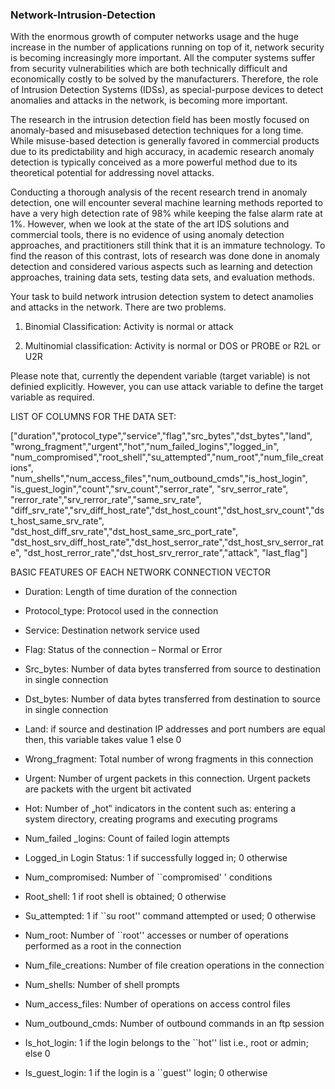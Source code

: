 ### Network-Intrusion-Detection

With the enormous growth of computer networks usage and the huge increase in the number of applications running on top of it, network security is becoming increasingly more important. All the computer systems suffer from security vulnerabilities which are both technically difficult and economically costly to be solved by the manufacturers. Therefore, the role of Intrusion Detection Systems (IDSs), as special-purpose devices to detect anomalies and attacks in the network, is becoming more important.

The research in the intrusion detection field has been mostly focused on anomaly-based and misusebased detection techniques for a long time. While misuse-based detection is generally favored in commercial products due to its predictability and high accuracy, in academic research anomaly detection is typically conceived as a more powerful method due to its theoretical potential for addressing novel attacks.

Conducting a thorough analysis of the recent research trend in anomaly detection, one will encounter several machine learning methods reported to have a very high detection rate of 98% while keeping the false alarm rate at 1%. However, when we look at the state of the art IDS solutions and commercial tools, there is no evidence of using anomaly detection approaches, and practitioners still think that it is an immature technology. To find the reason of this contrast, lots of research was done done in anomaly detection and considered various aspects such as learning and detection approaches, training data sets, testing data sets, and evaluation methods.

Your task to build network intrusion detection system to detect anamolies and attacks in the network. There are two problems. 

1. Binomial Classification: Activity is normal or attack 

2. Multinomial classification: Activity is normal or DOS or PROBE or R2L or U2R 

Please note that, currently the dependent variable (target variable) is not definied explicitly. However, you can use attack variable to define the target variable as required.

LIST OF COLUMNS FOR THE DATA SET:

["duration","protocol_type","service","flag","src_bytes","dst_bytes","land", "wrong_fragment","urgent","hot","num_failed_logins","logged_in", "num_compromised","root_shell","su_attempted","num_root","num_file_creations", "num_shells","num_access_files","num_outbound_cmds","is_host_login", "is_guest_login","count","srv_count","serror_rate", "srv_serror_rate", "rerror_rate","srv_rerror_rate","same_srv_rate", "diff_srv_rate","srv_diff_host_rate","dst_host_count","dst_host_srv_count","dst_host_same_srv_rate", "dst_host_diff_srv_rate","dst_host_same_src_port_rate", "dst_host_srv_diff_host_rate","dst_host_serror_rate","dst_host_srv_serror_rate", "dst_host_rerror_rate","dst_host_srv_rerror_rate","attack", "last_flag"]


BASIC FEATURES OF EACH NETWORK CONNECTION VECTOR 

- Duration: Length of time duration of the connection 
- Protocol_type: Protocol used in the connection 
- Service: Destination network service used 
- Flag: Status of the connection – Normal or Error 
- Src_bytes: Number of data bytes transferred from source to destination in single connection 
- Dst_bytes: Number of data bytes transferred from destination to source in single connection 
- Land: if source and destination IP addresses and port numbers are equal then, this variable takes value 1 else 0 
- Wrong_fragment: Total number of wrong fragments in this connection 
- Urgent: Number of urgent packets in this connection. Urgent packets are packets with the urgent bit activated

- Hot: Number of „hot‟ indicators in the content such as: entering a system directory, creating programs and executing programs 
- Num_failed _logins: Count of failed login attempts 
- Logged_in Login Status: 1 if successfully logged in; 0 otherwise 
- Num_compromised: Number of ``compromised' ' conditions 
- Root_shell: 1 if root shell is obtained; 0 otherwise 
- Su_attempted: 1 if ``su root'' command attempted or used; 0 otherwise 
- Num_root: Number of ``root'' accesses or number of operations performed as a root in the connection 
- Num_file_creations: Number of file creation operations in the connection 
- Num_shells: Number of shell prompts 
- Num_access_files: Number of operations on access control files 
- Num_outbound_cmds: Number of outbound commands in an ftp session 
- Is_hot_login: 1 if the login belongs to the ``hot'' list i.e., root or admin; else 0 
- Is_guest_login: 1 if the login is a ``guest'' login; 0 otherwise
